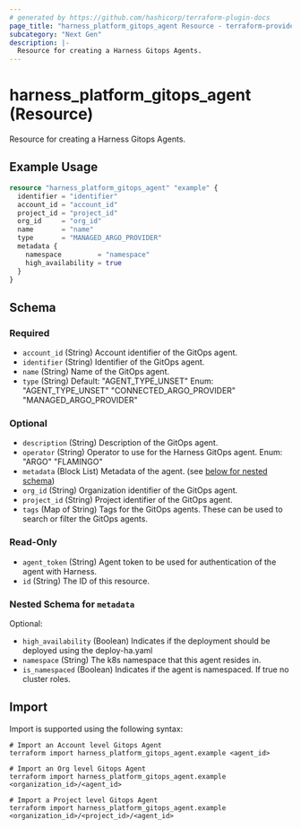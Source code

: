 ```yaml
---
# generated by https://github.com/hashicorp/terraform-plugin-docs
page_title: "harness_platform_gitops_agent Resource - terraform-provider-harness"
subcategory: "Next Gen"
description: |-
  Resource for creating a Harness Gitops Agents.
---
```


# harness_platform_gitops_agent (Resource)

Resource for creating a Harness Gitops Agents.

## Example Usage

```terraform
resource "harness_platform_gitops_agent" "example" {
  identifier = "identifier"
  account_id = "account_id"
  project_id = "project_id"
  org_id     = "org_id"
  name       = "name"
  type       = "MANAGED_ARGO_PROVIDER"
  metadata {
    namespace         = "namespace"
    high_availability = true
  }
}
```

<!-- schema generated by tfplugindocs -->
## Schema

### Required

- `account_id` (String) Account identifier of the GitOps agent.
- `identifier` (String) Identifier of the GitOps agent.
- `name` (String) Name of the GitOps agent.
- `type` (String) Default: "AGENT_TYPE_UNSET"
Enum: "AGENT_TYPE_UNSET" "CONNECTED_ARGO_PROVIDER" "MANAGED_ARGO_PROVIDER"

### Optional

- `description` (String) Description of the GitOps agent.
- `operator` (String) Operator to use for the Harness GitOps agent. Enum: "ARGO" "FLAMINGO"
- `metadata` (Block List) Metadata of the agent. (see [below for nested schema](#nestedblock--metadata))
- `org_id` (String) Organization identifier of the GitOps agent.
- `project_id` (String) Project identifier of the GitOps agent.
- `tags` (Map of String) Tags for the GitOps agents. These can be used to search or filter the GitOps agents.

### Read-Only

- `agent_token` (String) Agent token to be used for authentication of the agent with Harness.
- `id` (String) The ID of this resource.

<a id="nestedblock--metadata"></a>
### Nested Schema for `metadata`

Optional:

- `high_availability` (Boolean) Indicates if the deployment should be deployed using the deploy-ha.yaml
- `namespace` (String) The k8s namespace that this agent resides in.
- `is_namespaced` (Boolean) Indicates if the agent is namespaced. If true no cluster roles.

## Import

Import is supported using the following syntax:

```shell
# Import an Account level Gitops Agent
terraform import harness_platform_gitops_agent.example <agent_id>

# Import an Org level Gitops Agent
terraform import harness_platform_gitops_agent.example <organization_id>/<agent_id>

# Import a Project level Gitops Agent
terraform import harness_platform_gitops_agent.example <organization_id>/<project_id>/<agent_id>
```
